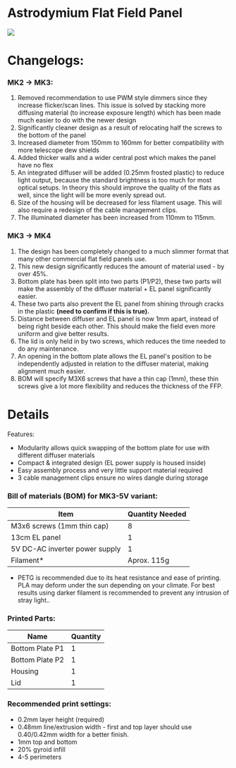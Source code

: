 # Astrodymium Flat Field Panel

![](https://i.imgur.com/LtVGSFV.png)

# Changelogs: 

### MK2 -> MK3:

1. Removed recommendation to use PWM style dimmers since they increase flicker/scan lines. This issue is solved by stacking more diffusing material (to increase exposure length) which has been made much easier to do with the newer design
2. Significantly cleaner design as a result of relocating half the screws to the bottom of the panel
3. Increased diameter from 150mm to 160mm for better compatibility with more telescope dew shields
4. Added thicker walls and a wider central post which makes the panel have no flex
5. An integrated diffuser will be added (0.25mm frosted plastic) to reduce light output, because the standard brightness is too much for most optical setups. In theory this should improve the quality of the flats as well, since the light will be more evenly spread out.
6. Size of the housing will be decreased for less filament usage. This will also require a redesign of the cable management clips.
7. The illuminated diameter has been increased from 110mm to 115mm. 

### MK3 -> MK4

1. The design has been completely changed to a much slimmer format that many other commercial flat field panels use.
2. This new design significantly reduces the amount of material used - by over 45%.
3. Bottom plate has been split into two parts (P1/P2), these two parts will make the assembly of the diffuser material + EL panel significantly easier.
4. These two parts also prevent the EL panel from shining through cracks in the plastic **(need to confirm if this is true).**
5. Distance between diffuser and EL panel is now 1mm apart, instead of being right beside each other. This should make the field even more uniform and give better results.
6. The lid is only held in by two screws, which reduces the time needed to do any maintenance.
7. An opening in the bottom plate allows the EL panel's position to be independently adjusted in relation to the diffuser material, making alignment much easier.
8. BOM will specify M3X6 screws that have a thin cap (1mm), these thin screws give a lot more flexibility and reduces the thickness of the FFP.  

# Details

Features: 

* Modularity allows quick swapping of the bottom plate for use with different diffuser materials
* Compact & integrated design (EL power supply is housed inside)
* Easy assembly process and very little support material required
* 3 cable management clips ensure no wires dangle during storage

### Bill of materials (BOM) for MK3-5V variant:

| Item        | Quantity Needed |
| ------------- |-------------| 
| M3x6 screws (1mm thin cap)      | 8 |
| 13cm EL panel      | 1  
| 5V DC-AC inverter power supply | 1 |
| Filament* | Aprox. 115g |  

* PETG is recommended due to its heat resistance and ease of printing. PLA may deform under the sun depending on your climate. For best results using darker filament is recommended to prevent any intrusion of stray light..

### Printed Parts:

| Name        | Quantity |
| ------------- |-------------| 
| Bottom Plate P1      | 1 |
| Bottom Plate P2      | 1 |
| Housing      | 1  
| Lid | 1 |

### Recommended print settings:

* 0.2mm layer height (required)
* 0.48mm line/extrusion width - first and top layer should use 0.40/0.42mm width for a better finish.
* 1mm top and bottom
* 20% gyroid infill
* 4-5 perimeters
